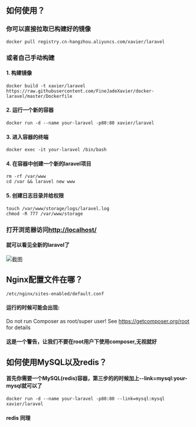 
## 如何使用？

### 你可以直接拉取已构建好的镜像

    docker pull registry.cn-hangzhou.aliyuncs.com/xavier/laravel

### 或者自己手动构建

#### 1. 构建镜像

    docker build -t xavier/laravel https://raw.githubusercontent.com/FineJadeXavier/docker-laravel/master/Dockerfile

#### 2. 运行一个新的容器

    docker run -d --name your-laravel -p80:80 xavier/laravel

#### 3. 进入容器的终端
    docker exec -it your-laravel /bin/bash

#### 4. 在容器中创建一个新的laravel项目
    rm -rf /var/www  
    cd /var && laravel new www

#### 5. 创建日志目录并给权限
    touch /var/www/storage/logs/laravel.log
    chmod -R 777 /var/www/storage

### 打开浏览器访问[http://localhost/](http://localhost/ "Laravel")

#### 就可以看见全新的laravel了

![截图](http://zhio.qiniu.finejadexavier.cn/imageimagelaravel.png)

## Nginx配置文件在哪？
    /etc/nginx/sites-enabled/default.conf

#### 运行的时候可能会出现:

Do not run Composer as root/super user! See https://getcomposer.org/root for details

#### 这是一个警告，让我们不要在root用户下使用composer,无视就好

## 如何使用MySQL以及redis？

#### 首先你需要一个MySQL(redis)容器，第三步的的时候加上--link=mysql:your-mysql就可以了

    docker run -d --name your-laravel -p80:80 --link=mysql:mysql xavier/laravel
    
#### redis 同理

